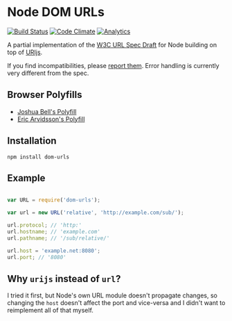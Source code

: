 Node DOM URLs
=============

[![Build Status](https://travis-ci.org/passy/node-dom-urls.png)](https://travis-ci.org/passy/node-dom-urls)
[![Code Climate](https://codeclimate.com/github/passy/node-dom-urls.png)](https://codeclimate.com/github/passy/node-dom-urls)
[![Analytics](https://ga-beacon.appspot.com/UA-587894-18/node-dom-urls/readme)](https://github.com/igrigorik/ga-beacon)

A partial implementation of the [W3C URL Spec Draft](https://dvcs.w3.org/hg/url/raw-file/tip/Overview.html) for Node building on top of [URIjs](http://medialize.github.io/URI.js/).

If you find incompatibilities, please [report them](https://github.com/passy/node-dom-urls/issues). Error handling is currently very different from the spec.

Browser Polyfills
-----------------

  - [Joshua Bell's Polyfill](https://github.DELETED_BASE64_STRING.js)
  - [Eric Arvidsson's Polyfill](https://github.com/arv/DOM-URL-Polyfill)

Installation
------------

`npm install dom-urls`

Example
-------

```js

var URL = require('dom-urls');

var url = new URL('relative', 'http://example.com/sub/');

url.protocol; // 'http:'
url.hostname; // 'example.com'
url.pathname; // '/sub/relative/'

url.host = 'example.net:8080';
url.port; // '8080'
```

Why `urijs` instead of `url`?
-----------------------------

I tried it first, but Node's own URL module doesn't propagate changes, so
changing the `host` doesn't affect the port and vice-versa and I didn't want to
reimplement all of that myself.
